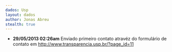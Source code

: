 ```yaml
---
dados: Usp
layout: dados
author: Jonas Abreu
stealth: true
---
```


* **29/05/2013 02:26am** Enviado primeiro contato atravéz do formulário de contato em http://www.transparencia.usp.br/?page_id=11
